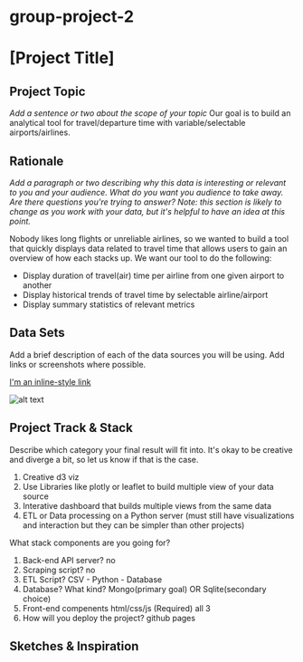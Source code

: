 # group-project-2
# [Project Title]


## Project Topic

_Add a sentence or two about the scope of your topic_
Our goal is to build an analytical tool for travel/departure time with variable/selectable airports/airlines.

## Rationale 

_Add a paragraph or two describing why this data is interesting or relevant to you and your audience. What do you want you audience to take away. Are there questions you're trying to answer? Note: this section is likely to change as you work with your data, but it's helpful to have an idea at this point._

Nobody likes long flights or unreliable airlines, so we wanted to build a tool that quickly displays data related to travel time that allows users to gain an overview of how each stacks up. We want our tool to do the following:

- Display duration of travel(air) time per airline from one given airport to another
- Display historical trends of travel time by selectable airline/airport
- Display summary statistics of relevant metrics

## Data Sets

Add a brief description of each of the data sources you will be using. Add links or screenshots where possible.

[I'm an inline-style link](https://transtats.bts.gov/ONTIME/Index.aspx)

![alt text](url_or_path_for_image)


## Project Track & Stack

Describe which category your final result will fit into. It's okay to be creative and diverge a bit, so let us know if that is the case.
1. Creative d3 viz
1. Use Libraries like plotly or leaflet to build multiple view of your data source
1. Interative dashboard that builds multiple views from the same data
1. ETL or Data processing on a Python server (must still have visualizations and interaction but they can be simpler than other projects) 

What stack components are you going for?
1. Back-end API server? no
1. Scraping script? no
1. ETL Script? CSV - Python - Database
1. Database? What kind? Mongo(primary goal) OR Sqlite(secondary choice) 
1. Front-end compenents html/css/js (Required) all 3
1. How will you deploy the project? github pages


## Sketches & Inspiration

